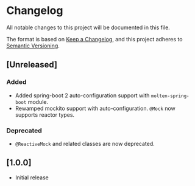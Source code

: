 # Changelog
All notable changes to this project will be documented in this file.

The format is based on [Keep a Changelog](https://keepachangelog.com/en/1.0.0/),
and this project adheres to [Semantic Versioning](https://semver.org/spec/v2.0.0.html).

## [Unreleased]
### Added
- Added spring-boot 2 auto-configuration support with `molten-spring-boot` module.
- Rewamped mockito support with auto-configuration. `@Mock` now supports reactor types. 

### Deprecated
- `@ReactiveMock` and related classes are now deprecated.

## [1.0.0]
- Initial release
